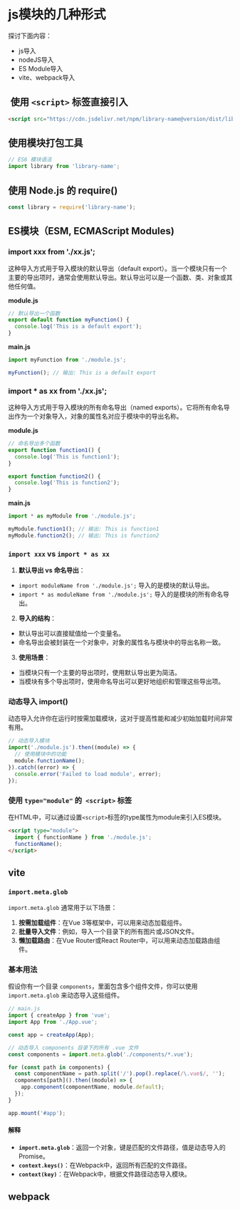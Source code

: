 # js模块的几种形式

探讨下面内容：
- js导入
- nodeJS导入
- ES Module导入
- vite、webpack导入

##  使用 `<script>` 标签直接引入
```html
<script src="https://cdn.jsdelivr.net/npm/library-name@version/dist/library.min.js"></script>
```
## 使用模块打包工具

```js
// ES6 模块语法 
import library from 'library-name';
```

## 使用 Node.js 的 require()

```js
const library = require('library-name');
```

## ES模块（ESM, ECMAScript Modules)

### import xxx from './xx.js';


这种导入方式用于导入模块的默认导出（default export）。当一个模块只有一个主要的导出项时，通常会使用默认导出。默认导出可以是一个函数、类、对象或其他任何值。

**module.js**

```js
// 默认导出一个函数
export default function myFunction() {
  console.log('This is a default export');
}
```

**main.js**

```js
import myFunction from './module.js';

myFunction(); // 输出: This is a default export
```

### import * as xx from './xx.js';

这种导入方式用于导入模块的所有命名导出（named exports）。它将所有命名导出作为一个对象导入，对象的属性名对应于模块中的导出名称。


**module.js**

```js
// 命名导出多个函数
export function function1() {
  console.log('This is function1');
}

export function function2() {
  console.log('This is function2');
}
```

**main.js**

```js
import * as myModule from './module.js';

myModule.function1(); // 输出: This is function1
myModule.function2(); // 输出: This is function2
```

### `import xxx` vs `import * as xx` 

1. **默认导出 vs 命名导出**：
- `import moduleName from './module.js';` 导入的是模块的默认导出。
- `import * as moduleName from './module.js';` 导入的是模块的所有命名导出。
2. **导入的结构**：
- 默认导出可以直接赋值给一个变量名。
- 命名导出会被封装在一个对象中，对象的属性名与模块中的导出名称一致。
3. **使用场景**：
- 当模块只有一个主要的导出项时，使用默认导出更为简洁。
- 当模块有多个导出项时，使用命名导出可以更好地组织和管理这些导出项。


### 动态导入 import()

动态导入允许你在运行时按需加载模块，这对于提高性能和减少初始加载时间非常有用。

```js
// 动态导入模块
import('./module.js').then((module) => {
  // 使用模块中的功能
  module.functionName();
}).catch((error) => {
  console.error('Failed to load module', error);
});
```

### 使用 `type="module"` 的` <script>` 标签

在HTML中，可以通过设置`<script>`标签的type属性为module来引入ES模块。

```html
<script type="module">
  import { functionName } from './module.js';
  functionName();
</script>
```


## vite

### `import.meta.glob`

`import.meta.glob` 通常用于以下场景：

1. **按需加载组件**：在Vue 3等框架中，可以用来动态加载组件。
2. **批量导入文件**：例如，导入一个目录下的所有图片或JSON文件。
3. **懒加载路由**：在Vue Router或React Router中，可以用来动态加载路由组件。

### 基本用法

假设你有一个目录 `components`，里面包含多个组件文件，你可以使用 `import.meta.glob` 来动态导入这些组件。


```js
// main.js
import { createApp } from 'vue';
import App from './App.vue';

const app = createApp(App);

// 动态导入 components 目录下的所有 .vue 文件
const components = import.meta.glob('./components/*.vue');

for (const path in components) {
  const componentName = path.split('/').pop().replace(/\.vue$/, '');
  components[path]().then((module) => {
    app.component(componentName, module.default);
  });
}

app.mount('#app');
```

#### 解释

- **`import.meta.glob`**：返回一个对象，键是匹配的文件路径，值是动态导入的Promise。
- **`context.keys()`**：在Webpack中，返回所有匹配的文件路径。
- **`context(key)`**：在Webpack中，根据文件路径动态导入模块。



## webpack


















